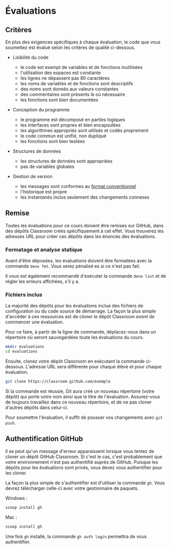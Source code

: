 # Évaluations

## Critères

En plus des exigences spécifiques à chaque évaluation, le code que vous
soumettez est évalué selon les critères de qualité ci-dessous.

-   Lisibilité du code

    -   le code est exempt de variables et de fonctions inutilisées
    -   l'utilisation des espaces est constante
    -   les lignes ne dépassent pas 80 caractères
    -   les noms de variables et de fonctions sont descriptifs
    -   des noms sont donnés aux valeurs constantes
    -   des commentaires sont présents là où nécessaire
    -   les fonctions sont bien documentées

-   Conception du programme

    -   le programme est décomposé en parties logiques
    -   les interfaces sont propres et bien encapsulées
    -   les algorithmes appropriés sont utilisés et codés proprement
    -   le code commun est unifié, non dupliqué
    -   les fonctions sont bien testées

-   Structures de données

    -   les structures de données sont appropriées
    -   pas de variables globales

-   Gestion de version

    -   les messages sont conformes au [format conventionnel][tpope]
    -   l'historique est propre
    -   les instantanés inclus seulement des changements connexes

[tpope]:
https://tbaggery.com/2008/04/19/a-note-about-git-commit-messages.html

## Remise

Toutes les évaluations pour ce cours doivent être remises sur GitHub,
dans des dépôts Classroom créés spécifiquement à cet effet. Vous
trouverez les adresses URL pour créer ces dépôts dans les énoncés des
évaluations.

### Formatage et analyse statique

Avant d'être déposées, les évaluations doivent être formatées avec la
commande `deno fmt`. Vous serez pénalisé·es si ce n'est pas fait.

Il vous est également recommandé d'exécuter la commande `deno lint` et
de régler les erreurs affichées, s'il y a.

### Fichiers inclus

La majorité des dépôts pour les évaluations inclue des fichiers de
configuration ou du code source de démarrage. La façon la plus simple
d'accéder à ces ressources est de cloner le dépôt Classroom *avant* de
commencer une évaluation.

Pour ce faire, à partir de la ligne de commande, déplacez-vous dans un
répertoire où seront sauvegardées toute les évaluations du cours.

```sh
mkdir evaluations
cd evaluations
```

Ensuite, clonez votre dépôt Classroom en exécutant la commande
ci-dessous. L'adresse URL sera différente pour chaque élève et pour
chaque évaluation.

```sh
git clone https://classroom.github.com/exemple
```

Si la commande est réussie, Git aura créé un nouveau répertoire (votre
dépôt) qui porte votre nom ainsi que le titre de l'évaluation.
Assurez-vous de toujours travaillez dans ce nouveau répertoire, et de ne
pas cloner d'autres dépôts dans celui-ci.

Pour soumettre l'évaluation, il suffit de pousser vos changements avec
`git push`.

## Authentification GitHub

Il se peut qu'un message d'erreur apparaissent lorsque vous tentez de
cloner un dépôt GitHub Classroom. Si c'est le cas, c'est probablement
que votre environnement n'est pas authentifié auprès de GitHub. Puisque
les dépôts pour les évaluations sont privés, vous devez vous
authentifier pour les cloner.

La façon la plus simple de s'authentifier est d'utiliser la commande
`gh`. Vous devrez télécharger celle-ci avec votre gestionnaire de
paquets.

Windows :

```sh
scoop install gh
```

Mac :

```sh
scoop install gh
```

Une fois `gh` installé, la commande `gh auth login` permettra de vous
authentifier.


